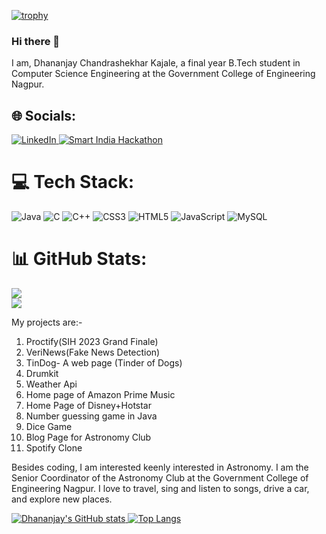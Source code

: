 [![trophy](https://github-profile-trophy.vercel.app/dhananjaykajale751ryo-ma&theme=onedark)](https://github.com/ryo-ma/github-profile-trophy)
### Hi there 👋

I am, Dhananjay Chandrashekhar Kajale, a final year B.Tech student in Computer Science Engineering at the Government College of Engineering Nagpur.
## 🌐 Socials:
  <a href="https://www.linkedin.com/in/dhananjay-chandrashekhar-kajale-252904223/">
    <img src="https://img.shields.io/badge/LinkedIn-0077B5?style=for-the-badge&logo=linkedin&logoColor=white" alt="LinkedIn">
      <img src="https://img.shields.io/badge/Smart%20India%20Hackathon-2023-008000" alt="Smart India Hackathon">
  </a>

# 💻 Tech Stack:
![Java](https://img.shields.io/badge/java-%23323330.svg?style=for-the-badge&logo=java&logoColor=%23F7DF1E) ![C](https://img.shields.io/badge/c-%2300599C.svg?style=for-the-badge&logo=c&logoColor=white) ![C++](https://img.shields.io/badge/c++-%2300599C.svg?style=for-the-badge&logo=c%2B%2B&logoColor=white) ![CSS3](https://img.shields.io/badge/css3-%231572B6.svg?style=for-the-badge&logo=css3&logoColor=white) ![HTML5](https://img.shields.io/badge/html5-%23E34F26.svg?style=for-the-badge&logo=html5&logoColor=white) ![JavaScript](https://img.shields.io/badge/javascript-%23323330.svg?style=for-the-badge&logo=javascript&logoColor=%23F7DF1E) ![MySQL](https://img.shields.io/badge/mysql-%2300f.svg?style=for-the-badge&logo=mysql&logoColor=white)
# 📊 GitHub Stats:
![](https://github-readme-streak-stats.herokuapp.com/?user=dhananjaykajale751&theme=dark&hide_border=false)<br/>
![](https://github-readme-stats.vercel.app/api/top-langs/?username=dhananjaykajale751&theme=dark&hide_border=false&include_all_commits=true&count_private=true&layout=compact)

My projects are:-

1. Proctify(SIH 2023 Grand Finale)
2. VeriNews(Fake News Detection) 
3. TinDog- A web page (Tinder of Dogs)
4. Drumkit
5. Weather Api
6. Home page of Amazon Prime Music
7. Home Page of Disney+Hotstar
8. Number guessing game in Java
9. Dice Game
10. Blog Page for Astronomy Club
11. Spotify Clone

Besides coding, I am interested keenly interested in Astronomy. I am the Senior Coordinator of the Astronomy Club at the Government College of Engineering Nagpur.
I love to travel, sing and listen to songs, drive a car, and explore new places.
<div>
  <a href="https://github.com/anuraghazra/github-readme-stats">
    <img src="https://github-readme-stats.vercel.app/api?username=dhananjaykajale751" alt="Dhananjay's GitHub stats">
  </a>
  <a href="https://github.com/anuraghazra/github-readme-stats">
    <img src="https://github-readme-stats.vercel.app/api/top-langs/?username=dhananjaykajale751" alt="Top Langs">
  </a>
</div>

